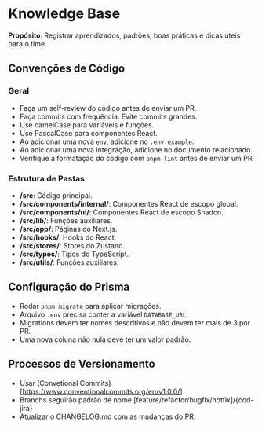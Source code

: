 # Knowledge Base

**Propósito**: Registrar aprendizados, padrões, boas práticas e dicas úteis para o time.

## Convenções de Código

### Geral
- Faça um self-review do código antes de enviar um PR.
- Faça commits com frequência. Evite commits grandes.
- Use camelCase para variáveis e funções.
- Use PascalCase para componentes React.  
- Ao adicionar uma nova `env`, adicione no `.env.example`.
- Ao adicionar uma nova integração, adicione no documento relacionado.
- Verifique a formatação do código com `pnpm lint` antes de enviar um PR.

### Estrutura de Pastas
- **/src**: Código principal.
- **/src/components/internal/**: Componentes React de escopo global. 
- **/src/components/ui/**: Componentes React de escopo Shadcn.
- **/src/lib/**: Funções auxiliares.
- **/src/app/**: Páginas do Next.js.
- **/src/hooks/**: Hooks do React.
- **/src/stores/**: Stores do Zustand.
- **/src/types/**: Tipos do TypeScript.
- **/src/utils/**: Funções auxiliares.

## Configuração do Prisma
- Rodar `pnpm migrate` para aplicar migrações.
- Arquivo `.env` precisa conter a variável `DATABASE_URL`.  
- Migrations devem ter nomes descritivos e não devem ter mais de 3 por PR.
- Uma nova coluna não nula deve ter um valor padrão.

## Processos de Versionamento
- Usar (Convetional Commits)[https://www.conventionalcommits.org/en/v1.0.0/]
- Branchs seguirão padrão de nome [feature/refactor/bugfix/hotfix]/{cod-jira}
- Atualizar o CHANGELOG.md com as mudanças do PR.